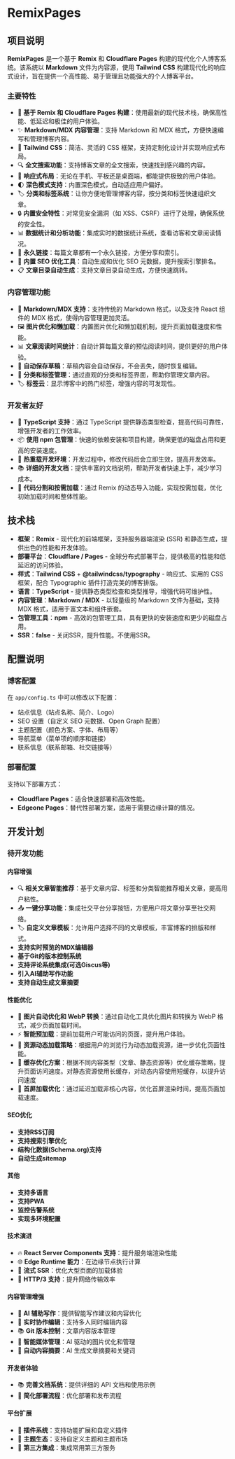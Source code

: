 # RemixPages

## 项目说明

**RemixPages** 是一个基于 **Remix** 和 **Cloudflare Pages** 构建的现代化个人博客系统。该系统以 **Markdown** 文件为内容源，使用 **Tailwind CSS** 构建现代化的响应式设计，旨在提供一个高性能、易于管理且功能强大的个人博客平台。

### 主要特性

- 🚀 **基于 Remix 和 Cloudflare Pages 构建**：使用最新的现代技术栈，确保高性能、低延迟和极佳的用户体验。
- ✨ **Markdown/MDX 内容管理**：支持 Markdown 和 MDX 格式，方便快速编写和管理博客内容。
- 🎨 **Tailwind CSS**：简洁、灵活的 CSS 框架，支持定制化设计并实现响应式布局。
- 🔍 **全文搜索功能**：支持博客文章的全文搜索，快速找到感兴趣的内容。
- 📱 **响应式布局**：无论在手机、平板还是桌面端，都能提供极致的用户体验。
- 🌓 **深色模式支持**：内置深色模式，自动适应用户偏好。
- 🏷️ **分类和标签系统**：让你方便地管理博客内容，按分类和标签快速组织文章。
- 🔒 **内置安全特性**：对常见安全漏洞（如 XSS、CSRF）进行了处理，确保系统的安全性。
- 📊 **数据统计和分析功能**：集成实时的数据统计系统，查看访客和文章阅读情况。
- 🔗 **永久链接**：每篇文章都有一个永久链接，方便分享和索引。
- 🎯 **内置 SEO 优化工具**：自动生成和优化 SEO 元数据，提升搜索引擎排名。
- 📋 **文章目录自动生成**：支持文章目录自动生成，方便快速跳转。

### 内容管理功能

- 📝 **Markdown/MDX 支持**：支持传统的 Markdown 格式，以及支持 React 组件的 MDX 格式，使得内容管理更加灵活。
- 🖼️ **图片优化和懒加载**：内置图片优化和懒加载机制，提升页面加载速度和性能。
- 📊 **文章阅读时间统计**：自动计算每篇文章的预估阅读时间，提供更好的用户体验。
- 💾 **自动保存草稿**：草稿内容会自动保存，不会丢失，随时恢复编辑。
- 📂 **分类和标签管理**：通过直观的分类和标签界面，帮助你管理文章内容。
- 🏷️ **标签云**：显示博客中的热门标签，增强内容的可发现性。

### 开发者友好

- 🔧 **TypeScript 支持**：通过 TypeScript 提供静态类型检查，提高代码可靠性，增强开发者的工作效率。
- 📦 **使用 npm 包管理**：快速的依赖安装和项目构建，确保更低的磁盘占用和更高的安装速度。
- 🔄 **热重载开发环境**：开发过程中，修改代码后会立即生效，提高开发效率。
- 📚 **详细的开发文档**：提供丰富的文档说明，帮助开发者快速上手，减少学习成本。
- 🧩 **代码分割和按需加载**：通过 Remix 的动态导入功能，实现按需加载，优化初始加载时间和整体性能。

## 技术栈

- **框架**：**Remix** - 现代化的前端框架，支持服务器端渲染 (SSR) 和静态生成，提供出色的性能和开发体验。
- **部署平台**：**Cloudflare / Pages** - 全球分布式部署平台，提供极高的性能和低延迟的访问体验。
- **样式**：**Tailwind CSS** + **@tailwindcss/typography** - 响应式、实用的 CSS 框架，配合 Typographic 插件打造完美的博客排版。
- **语言**：**TypeScript** - 提供静态类型检查和类型推导，增强代码可维护性。
- **内容管理**：**Markdown / MDX** - 以轻量级的 Markdown 文件为基础，支持 MDX 格式，适用于富文本和组件嵌套。
- **包管理工具**：**npm** - 高效的包管理工具，具有更快的安装速度和更少的磁盘占用。
- **SSR**：**false** - 关闭SSR，提升性能。不使用SSR。

## 配置说明

### 博客配置

在 `app/config.ts` 中可以修改以下配置：

- 站点信息（站点名称、简介、Logo）
- SEO 设置（自定义 SEO 元数据、Open Graph 配置）
- 主题配置（颜色方案、字体、布局等）
- 导航菜单（菜单项的顺序和链接）
- 联系信息（联系邮箱、社交链接等）

### 部署配置

支持以下部署方式：

- **Cloudflare Pages**：适合快速部署和高效性能。
- **Edgeone Pages**：替代性部署方案，适用于需要边缘计算的情况。

## 开发计划

### 待开发功能

#### 内容增强
- 🔍 **相关文章智能推荐**：基于文章内容、标签和分类智能推荐相关文章，提高用户粘性。
- 📤 **一键分享功能**：集成社交平台分享按钮，方便用户将文章分享至社交网络。
- 🏷 **自定义文章模板**：允许用户选择不同的文章模板，丰富博客的排版和样式。
- **支持实时预览的MDX编辑器**
- **基于Git的版本控制系统**
- **支持评论系统集成(可选Giscus等)**
- **引入AI辅助写作功能**
- **支持自动生成文章摘要**

#### 性能优化
- 📸 **图片自动优化和 WebP 转换**：通过自动化工具优化图片和转换为 WebP 格式，减少页面加载时间。
- ⚡️ **智能预加载**：提前加载用户可能访问的页面，提升用户体验。
- 🔄 **资源动态加载策略**：根据用户的浏览行为动态加载资源，进一步优化页面性能。
- 💾 **缓存优化方案**：根据不同内容类型（文章、静态资源等）优化缓存策略，提升页面访问速度。对静态资源使用长缓存，对动态内容使用短缓存，以提升访问速度
- 🚀 **首屏加载优化**：通过延迟加载非核心内容，优化首屏渲染时间，提高页面加载速度。

#### SEO优化
- **支持RSS订阅**
- **支持搜索引擎优化**
- **结构化数据(Schema.org)支持**
- **自动生成sitemap**

#### 其他
- **支持多语言**
- **支持PWA**
- **监控告警系统**
- **实现多环境配置**

#### 技术演进
- 🔥 **React Server Components 支持**：提升服务端渲染性能
- 🌐 **Edge Runtime 能力**：在边缘节点执行计算
- 🌊 **流式 SSR**：优化大型页面的加载体验
- 🎯 **HTTP/3 支持**：提升网络传输效率

#### 内容管理增强
- 🤖 **AI 辅助写作**：提供智能写作建议和内容优化
- 👥 **实时协作编辑**：支持多人同时编辑内容
- 📚 **Git 版本控制**：文章内容版本管理
- 🎨 **智能媒体管理**：AI 驱动的图片优化和管理
- 📝 **自动内容摘要**：AI 生成文章摘要和关键词

#### 开发者体验
- 📚 **完善文档系统**：提供详细的 API 文档和使用示例
- 🚀 **简化部署流程**：优化部署和发布流程

#### 平台扩展
- 🔌 **插件系统**：支持功能扩展和自定义插件
- 🎨 **主题生态**：支持自定义主题和主题市场
- 🔗 **第三方集成**：集成常用第三方服务
